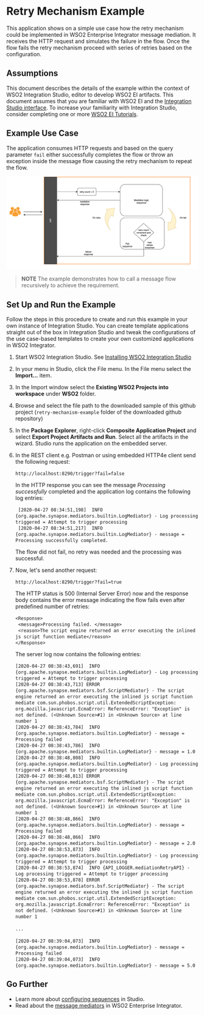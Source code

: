 # Retry Mechanism Example 

This application shows on a simple use case how the retry mechanism could be implemented in WSO2 Enterprise Integrator 
message mediation. It receives the HTTP request and simulates the failure in the flow. Once the flow fails the retry mechanism proceed with series of retries based on the configuration.

## Assumptions

This document describes the details of the example within the context of WSO2 Integration Studio, editor to develop WSO2 EI artifacts. This document assumes that you are familiar with WSO2 EI and the [Integration Studio interface](https://ei.docs.wso2.com/en/latest/micro-integrator/develop/WSO2-Integration-Studio/). To increase your familiarity with Integration Studio, consider completing one or more [WSO2 EI Tutorials](https://ei.docs.wso2.com/en/latest/micro-integrator/use-cases/integration-use-cases/).

## Example Use Case

The application consumes HTTP requests and based on the query parameter `fail` either successfully completes the flow or throw an exception inside the message flow causing the retry mechanism to repeat the flow. 

![Alt text](../resources/images/retry-mechanism-example/mediation-retry-mechanism.png?raw=true "Invoke mediation logic until successful")

>**NOTE** 
The example demonstrates how to call a message flow recursively to achieve the requirement. 


## Set Up and Run the Example

Follow the steps in this procedure to create and run this example in your own instance of Integration Studio. You can create template applications straight out of the box in Integration Studio and tweak the configurations of the use case-based templates to create your own customized applications in WSO2 Integrator.

1. Start WSO2 Integration Studio. See [Installing WSO2 Integration Studio](https://ei.docs.wso2.com/en/latest/micro-integrator/develop/installing-WSO2-Integration-Studio/) 
2. In your menu in Studio, click the File menu. In the File menu select the **Import...** item.
3. In the Import window select the **Existing WSO2 Projects into workspace** under **WSO2** folder.
4. Browse and select the file path to the downloaded sample of this github project (`retry-mechanism-example` folder of the downloaded github repository)
5. In the **Package Explorer**, right-click **Composite Application Project** and select **Export Project Artifacts and Run**. Select all 
   the artifacts in the wizard. Studio runs the application on the embedded server.
6. In the REST client e.g. Postman or using embedded HTTP4e client send the following request: 
   ```
   http://localhost:8290/trigger?fail=false
   ```
   In the HTTP response you can see the message *Processing successfully* completed and the application log contains 
   the following log entries:
   ```
    [2020-04-27 08:34:51,198]  INFO {org.apache.synapse.mediators.builtin.LogMediator} - Log processing triggered = Attempt to trigger processing
    [2020-04-27 08:34:51,217]  INFO {org.apache.synapse.mediators.builtin.LogMediator} - message = Processing successfully completed.
   ```
   The flow did not fail, no retry was needed and the processing was successful.

7. Now, let's send another request: 
   ```
   http://localhost:8290/trigger?fail=true
   ```
   
   The HTTP status is 500 (Internal Server Error) now and the response body contains the error message indicating the flow fails even after predefined number of retries:
   ```
   <Response>
    <message>Processing failed. </message>
    <reason>The script engine returned an error executing the inlined js script function mediate</reason>
   </Response>
   ```
    The server log now contains the following entries:
    ```
    [2020-04-27 08:38:43,691]  INFO {org.apache.synapse.mediators.builtin.LogMediator} - Log processing triggered = Attempt to trigger processing
    [2020-04-27 08:38:43,713] ERROR {org.apache.synapse.mediators.bsf.ScriptMediator} - The script engine returned an error executing the inlined js script function mediate com.sun.phobos.script.util.ExtendedScriptException: org.mozilla.javascript.EcmaError: ReferenceError: "Exception" is not defined. (<Unknown Source>#1) in <Unknown Source> at line number 1
    [2020-04-27 08:38:43,784]  INFO {org.apache.synapse.mediators.builtin.LogMediator} - message = Processing failed
    [2020-04-27 08:38:43,786]  INFO {org.apache.synapse.mediators.builtin.LogMediator} - message = 1.0
    [2020-04-27 08:38:48,808]  INFO {org.apache.synapse.mediators.builtin.LogMediator} - Log processing triggered = Attempt to trigger processing
    [2020-04-27 08:38:48,813] ERROR {org.apache.synapse.mediators.bsf.ScriptMediator} - The script engine returned an error executing the inlined js script function mediate com.sun.phobos.script.util.ExtendedScriptException: org.mozilla.javascript.EcmaError: ReferenceError: "Exception" is not defined. (<Unknown Source>#1) in <Unknown Source> at line number 1
    [2020-04-27 08:38:48,866]  INFO {org.apache.synapse.mediators.builtin.LogMediator} - message = Processing failed
    [2020-04-27 08:38:48,866]  INFO {org.apache.synapse.mediators.builtin.LogMediator} - message = 2.0
    [2020-04-27 08:38:53,873]  INFO {org.apache.synapse.mediators.builtin.LogMediator} - Log processing triggered = Attempt to trigger processing
    [2020-04-27 08:38:53,874]  INFO {API_LOGGER.mediationRetryAPI} - Log processing triggered = Attempt to trigger processing
    [2020-04-27 08:38:53,878] ERROR {org.apache.synapse.mediators.bsf.ScriptMediator} - The script engine returned an error executing the inlined js script function mediate com.sun.phobos.script.util.ExtendedScriptException: org.mozilla.javascript.EcmaError: ReferenceError: "Exception" is not defined. (<Unknown Source>#1) in <Unknown Source> at line number 1

    ...

    [2020-04-27 08:39:04,073]  INFO {org.apache.synapse.mediators.builtin.LogMediator} - message = Processing failed
    [2020-04-27 08:39:04,073]  INFO {org.apache.synapse.mediators.builtin.LogMediator} - message = 5.0
    ```

## Go Further

* Learn more about [configuring sequences](https://ei.docs.wso2.com/en/latest/micro-integrator/references/synapse-properties/sequence-properties/) in Studio.
* Read about the [message mediators](https://ei.docs.wso2.com/en/latest/micro-integrator/references/mediators/about-mediators/) in WSO2 Enterprise Integrator.

